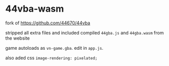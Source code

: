 # 44vba-wasm

fork of https://github.com/44670/44vba

stripped all extra files and included compiled `44gba.js` and `44gba.wasm` from the website

game autoloads as `vn-game.gba`. edit in `app.js`.

also aded css `image-rendering: pixelated;`